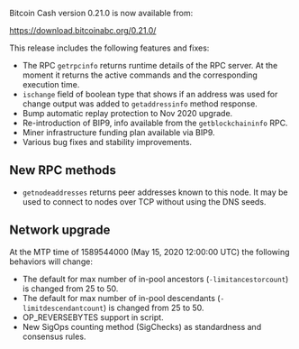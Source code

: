 Bitcoin Cash version 0.21.0 is now available from:

  <https://download.bitcoinabc.org/0.21.0/>

This release includes the following features and fixes:
  - The RPC `getrpcinfo` returns runtime details of the RPC server. At the moment
    it returns the active commands and the corresponding execution time.
  - `ischange` field of boolean type that shows if an address was used for change
    output was added to `getaddressinfo` method response.
  - Bump automatic replay protection to Nov 2020 upgrade.
  - Re-introduction of BIP9, info available from the `getblockchaininfo` RPC.
  - Miner infrastructure funding plan available via BIP9.
  - Various bug fixes and stability improvements.

New RPC methods
---------------
  - `getnodeaddresses` returns peer addresses known to this node. It may be used to connect to nodes over TCP without using the DNS seeds.

Network upgrade
---------------
At the MTP time of 1589544000 (May 15, 2020 12:00:00 UTC) the following behaviors will change:
  - The default for max number of in-pool ancestors (`-limitancestorcount`) is changed from 25 to 50.
  - The default for max number of in-pool descendants (`-limitdescendantcount`) is changed from 25 to 50.
  - OP_REVERSEBYTES support in script.
  - New SigOps counting method (SigChecks) as standardness and consensus rules.
